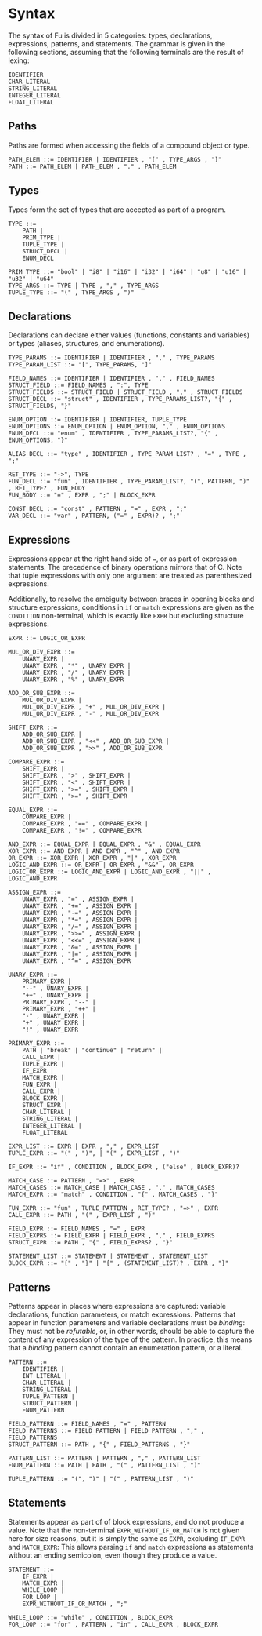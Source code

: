 # Syntax

The syntax of Fu is divided in 5 categories: types, declarations, expressions, patterns, and statements.
The grammar is given in the following sections, assuming that the following terminals are the result
of lexing:

```bnf
IDENTIFIER
CHAR_LITERAL
STRING_LITERAL
INTEGER_LITERAL
FLOAT_LITERAL
```

## Paths

Paths are formed when accessing the fields of a compound object or type.

```bnf
PATH_ELEM ::= IDENTIFIER | IDENTIFIER , "[" , TYPE_ARGS , "]"
PATH ::= PATH_ELEM | PATH_ELEM , "." , PATH_ELEM
```

## Types

Types form the set of types that are accepted as part of a program.

```bnf
TYPE ::=
    PATH |
    PRIM_TYPE |
    TUPLE_TYPE |
    STRUCT_DECL |
    ENUM_DECL

PRIM_TYPE ::= "bool" | "i8" | "i16" | "i32" | "i64" | "u8" | "u16" | "u32" | "u64"
TYPE_ARGS ::= TYPE | TYPE , "," , TYPE_ARGS
TUPLE_TYPE ::= "(" , TYPE_ARGS , ")"
```

## Declarations

Declarations can declare either values (functions, constants and variables) or types (aliases, structures, and enumerations).

```bnf
TYPE_PARAMS ::= IDENTIFIER | IDENTIFIER , "," , TYPE_PARAMS
TYPE_PARAM_LIST ::= "[", TYPE_PARAMS, "]"

FIELD_NAMES ::= IDENTIFIER | IDENTIFIER , "," , FIELD_NAMES
STRUCT_FIELD ::= FIELD_NAMES , ":", TYPE
STRUCT_FIELDS ::= STRUCT_FIELD | STRUCT_FIELD , "," , STRUCT_FIELDS
STRUCT_DECL ::= "struct" , IDENTIFIER , TYPE_PARAMS_LIST?, "{" , STRUCT_FIELDS, "}"

ENUM_OPTION ::= IDENTIFIER | IDENTIFIER, TUPLE_TYPE
ENUM_OPTIONS ::= ENUM_OPTION | ENUM_OPTION, "," , ENUM_OPTIONS
ENUM_DECL ::= "enum" , IDENTIFIER , TYPE_PARAMS_LIST?, "{" , ENUM_OPTIONS, "}"

ALIAS_DECL ::= "type" , IDENTIFIER , TYPE_PARAM_LIST? , "=" , TYPE , ";"

RET_TYPE ::= "->", TYPE
FUN_DECL ::= "fun" , IDENTIFIER , TYPE_PARAM_LIST?, "(", PATTERN, ")" , RET_TYPE? , FUN_BODY
FUN_BODY ::= "=" , EXPR , ";" | BLOCK_EXPR

CONST_DECL ::= "const" , PATTERN , "=" , EXPR , ";"
VAR_DECL ::= "var" , PATTERN, ("=" , EXPR)? , ";"
```

## Expressions

Expressions appear at the right hand side of `=`, or as part of expression statements.
The precedence of binary operations mirrors that of C.
Note that tuple expressions with only one argument are treated as parenthesized expressions.

Additionally, to resolve the ambiguity between braces in opening blocks and structure expressions,
conditions in `if` or `match` expressions are given as the `CONDITION` non-terminal, which is exactly
like `EXPR` but excluding structure expressions.

```bnf
EXPR ::= LOGIC_OR_EXPR
    
MUL_OR_DIV_EXPR ::=
    UNARY_EXPR |
    UNARY_EXPR , "*" , UNARY_EXPR |
    UNARY_EXPR , "/" , UNARY_EXPR |
    UNARY_EXPR , "%" , UNARY_EXPR

ADD_OR_SUB_EXPR ::=
    MUL_OR_DIV_EXPR |
    MUL_OR_DIV_EXPR , "+" , MUL_OR_DIV_EXPR |
    MUL_OR_DIV_EXPR , "-" , MUL_OR_DIV_EXPR

SHIFT_EXPR ::=
    ADD_OR_SUB_EXPR |
    ADD_OR_SUB_EXPR , "<<" , ADD_OR_SUB_EXPR |
    ADD_OR_SUB_EXPR , ">>" , ADD_OR_SUB_EXPR

COMPARE_EXPR ::=
    SHIFT_EXPR |
    SHIFT_EXPR , ">" , SHIFT_EXPR |
    SHIFT_EXPR , "<" , SHIFT_EXPR |
    SHIFT_EXPR , ">=" , SHIFT_EXPR |
    SHIFT_EXPR , ">=" , SHIFT_EXPR

EQUAL_EXPR ::=
    COMPARE_EXPR |
    COMPARE_EXPR , "==" , COMPARE_EXPR |
    COMPARE_EXPR , "!=" , COMPARE_EXPR

AND_EXPR ::= EQUAL_EXPR | EQUAL_EXPR , "&" , EQUAL_EXPR
XOR_EXPR ::= AND_EXPR | AND_EXPR , "^" , AND_EXPR
OR_EXPR ::= XOR_EXPR | XOR_EXPR , "|" , XOR_EXPR
LOGIC_AND_EXPR ::= OR_EXPR | OR_EXPR , "&&" , OR_EXPR
LOGIC_OR_EXPR ::= LOGIC_AND_EXPR | LOGIC_AND_EXPR , "||" , LOGIC_AND_EXPR

ASSIGN_EXPR ::=
    UNARY_EXPR , "=" , ASSIGN_EXPR |
    UNARY_EXPR , "+=" , ASSIGN_EXPR |
    UNARY_EXPR , "-=" , ASSIGN_EXPR |
    UNARY_EXPR , "*=" , ASSIGN_EXPR |
    UNARY_EXPR , "/=" , ASSIGN_EXPR |
    UNARY_EXPR , ">>=" , ASSIGN_EXPR |
    UNARY_EXPR , "<<=" , ASSIGN_EXPR |
    UNARY_EXPR , "&=" , ASSIGN_EXPR |
    UNARY_EXPR , "|=" , ASSIGN_EXPR |
    UNARY_EXPR , "^=" , ASSIGN_EXPR

UNARY_EXPR ::=
    PRIMARY_EXPR |
    "--" , UNARY_EXPR |
    "++" , UNARY_EXPR |
    PRIMARY_EXPR , "--" |
    PRIMARY_EXPR , "++" |
    "-" , UNARY_EXPR |
    "+" , UNARY_EXPR |
    "!" , UNARY_EXPR

PRIMARY_EXPR ::=
    PATH | "break" | "continue" | "return" |
    CALL_EXPR |
    TUPLE_EXPR |
    IF_EXPR |
    MATCH_EXPR |
    FUN_EXPR |
    CALL_EXPR |
    BLOCK_EXPR |
    STRUCT_EXPR |
    CHAR_LITERAL |
    STRING_LITERAL |
    INTEGER_LITERAL |
    FLOAT_LITERAL

EXPR_LIST ::= EXPR | EXPR , "," , EXPR_LIST
TUPLE_EXPR ::= "(" , ")", | "(" , EXPR_LIST , ")"

IF_EXPR ::= "if" , CONDITION , BLOCK_EXPR , ("else" , BLOCK_EXPR)?

MATCH_CASE ::= PATTERN , "=>" , EXPR
MATCH_CASES ::= MATCH_CASE | MATCH_CASE , "," , MATCH_CASES
MATCH_EXPR ::= "match" , CONDITION , "{" , MATCH_CASES , "}"

FUN_EXPR ::= "fun" , TUPLE_PATTERN , RET_TYPE? , "=>" , EXPR
CALL_EXPR ::= PATH , "(" , EXPR_LIST , ")"

FIELD_EXPR ::= FIELD_NAMES , "=" , EXPR
FIELD_EXPRS ::= FIELD_EXPR | FIELD_EXPR , "," , FIELD_EXPRS
STRUCT_EXPR ::= PATH , "{" , FIELD_EXPRS? , "}"

STATEMENT_LIST ::= STATEMENT | STATEMENT , STATEMENT_LIST
BLOCK_EXPR ::= "{" , "}" | "{" , (STATEMENT_LIST)? , EXPR , "}"
```

## Patterns

Patterns appear in places where expressions are captured: variable declarations, function parameters,
or match expressions. Patterns that appear in function parameters and variable declarations must be
_binding_: They must not be _refutable_, or, in other words, should be able to capture the content of
any expression of the type of the pattern. In practice, this means that a _binding_ pattern cannot
contain an enumeration pattern, or a literal.

```bnf
PATTERN ::=
    IDENTIFIER |
    INT_LITERAL |
    CHAR_LITERAL |
    STRING_LITERAL |
    TUPLE_PATTERN |
    STRUCT_PATTERN |
    ENUM_PATTERN

FIELD_PATTERN ::= FIELD_NAMES , "=" , PATTERN
FIELD_PATTERNS ::= FIELD_PATTERN | FIELD_PATTERN , "," , FIELD_PATTERNS
STRUCT_PATTERN ::= PATH , "{" , FIELD_PATTERNS , "}"

PATTERN_LIST ::= PATTERN | PATTERN , "," , PATTERN_LIST
ENUM_PATTERN ::= PATH | PATH , "(" , PATTERN_LIST , ")"

TUPLE_PATTERN ::= "(", ")" | "(" , PATTERN_LIST , ")"
```

## Statements

Statements appear as part of of block expressions, and do not produce a value.
Note that the non-terminal `EXPR_WITHOUT_IF_OR_MATCH` is not given here for size reasons, but it is
simply the same as `EXPR`, excluding `IF_EXPR` and `MATCH_EXPR`: This allows parsing `if` and `match`
expressions as statements without an ending semicolon, even though they produce a value.

```bnf
STATEMENT ::=
    IF_EXPR |
    MATCH_EXPR |
    WHILE_LOOP |
    FOR_LOOP |
    EXPR_WITHOUT_IF_OR_MATCH , ";"

WHILE_LOOP ::= "while" , CONDITION , BLOCK_EXPR
FOR_LOOP ::= "for" , PATTERN , "in" , CALL_EXPR , BLOCK_EXPR
```
